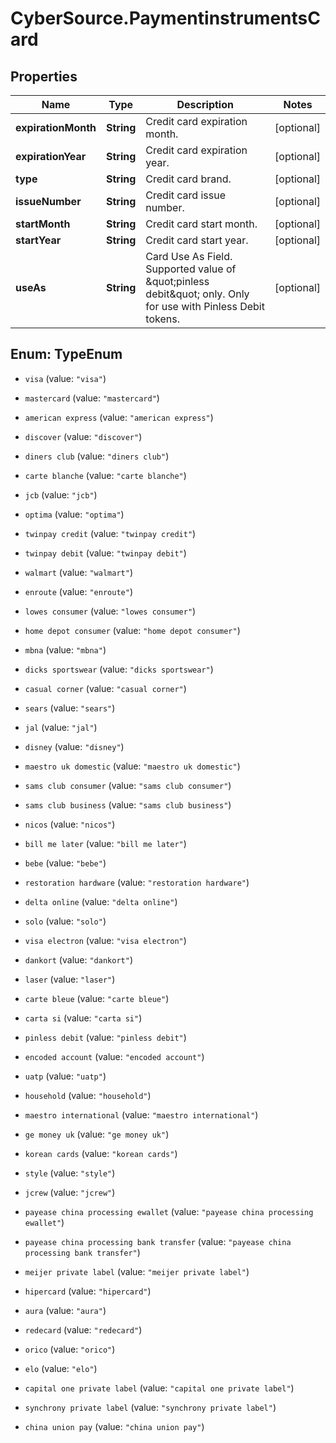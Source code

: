 # CyberSource.PaymentinstrumentsCard

## Properties
Name | Type | Description | Notes
------------ | ------------- | ------------- | -------------
**expirationMonth** | **String** | Credit card expiration month. | [optional] 
**expirationYear** | **String** | Credit card expiration year. | [optional] 
**type** | **String** | Credit card brand. | [optional] 
**issueNumber** | **String** | Credit card issue number. | [optional] 
**startMonth** | **String** | Credit card start month. | [optional] 
**startYear** | **String** | Credit card start year. | [optional] 
**useAs** | **String** | Card Use As Field. Supported value of \&quot;pinless debit\&quot; only. Only for use with Pinless Debit tokens. | [optional] 


<a name="TypeEnum"></a>
## Enum: TypeEnum


* `visa` (value: `"visa"`)

* `mastercard` (value: `"mastercard"`)

* `american express` (value: `"american express"`)

* `discover` (value: `"discover"`)

* `diners club` (value: `"diners club"`)

* `carte blanche` (value: `"carte blanche"`)

* `jcb` (value: `"jcb"`)

* `optima` (value: `"optima"`)

* `twinpay credit` (value: `"twinpay credit"`)

* `twinpay debit` (value: `"twinpay debit"`)

* `walmart` (value: `"walmart"`)

* `enroute` (value: `"enroute"`)

* `lowes consumer` (value: `"lowes consumer"`)

* `home depot consumer` (value: `"home depot consumer"`)

* `mbna` (value: `"mbna"`)

* `dicks sportswear` (value: `"dicks sportswear"`)

* `casual corner` (value: `"casual corner"`)

* `sears` (value: `"sears"`)

* `jal` (value: `"jal"`)

* `disney` (value: `"disney"`)

* `maestro uk domestic` (value: `"maestro uk domestic"`)

* `sams club consumer` (value: `"sams club consumer"`)

* `sams club business` (value: `"sams club business"`)

* `nicos` (value: `"nicos"`)

* `bill me later` (value: `"bill me later"`)

* `bebe` (value: `"bebe"`)

* `restoration hardware` (value: `"restoration hardware"`)

* `delta online` (value: `"delta online"`)

* `solo` (value: `"solo"`)

* `visa electron` (value: `"visa electron"`)

* `dankort` (value: `"dankort"`)

* `laser` (value: `"laser"`)

* `carte bleue` (value: `"carte bleue"`)

* `carta si` (value: `"carta si"`)

* `pinless debit` (value: `"pinless debit"`)

* `encoded account` (value: `"encoded account"`)

* `uatp` (value: `"uatp"`)

* `household` (value: `"household"`)

* `maestro international` (value: `"maestro international"`)

* `ge money uk` (value: `"ge money uk"`)

* `korean cards` (value: `"korean cards"`)

* `style` (value: `"style"`)

* `jcrew` (value: `"jcrew"`)

* `payease china processing ewallet` (value: `"payease china processing ewallet"`)

* `payease china processing bank transfer` (value: `"payease china processing bank transfer"`)

* `meijer private label` (value: `"meijer private label"`)

* `hipercard` (value: `"hipercard"`)

* `aura` (value: `"aura"`)

* `redecard` (value: `"redecard"`)

* `orico` (value: `"orico"`)

* `elo` (value: `"elo"`)

* `capital one private label` (value: `"capital one private label"`)

* `synchrony private label` (value: `"synchrony private label"`)

* `china union pay` (value: `"china union pay"`)




